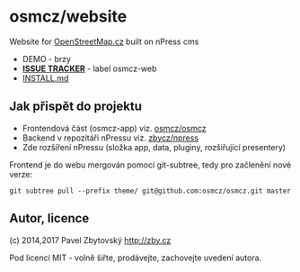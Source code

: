 # osmcz/website

Website for [OpenStreetMap.cz](http://osmap.cz/) built on nPress cms 

* DEMO - brzy
* **[ISSUE TRACKER](https://github.com/osmcz/osmcz/issues)** - label osmcz-web
* [INSTALL.md](INSTALL.md)


## Jak přispět do projektu

* Frontendová část (osmcz-app) viz. [osmcz/osmcz](https://github.com/osmcz/osmcz)
* Backend v repozitáři nPressu viz. [zbycz/npress](https://github.com/zbycz/npress)
* Zde rozšíření nPressu (složka app, data, pluginy, rozšiřující presentery)

Frontend je do webu mergován pomocí git-subtree, tedy pro začlenění nové verze:
```
git subtree pull --prefix theme/ git@github.com:osmcz/osmcz.git master
```


## Autor, licence

(c) 2014,2017 Pavel Zbytovský http://zby.cz

Pod licencí MIT - volně šiřte, prodávejte, zachovejte uvedení autora.

